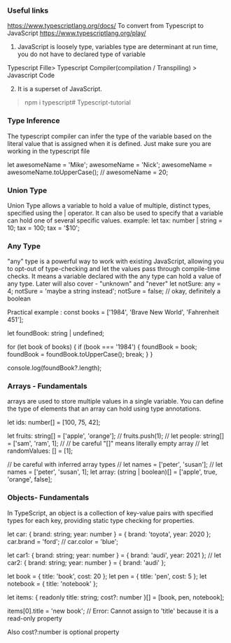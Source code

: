 ### Useful links
https://www.typescriptlang.org/docs/
To convert from Typescript to JavaScript 
https://www.typescriptlang.org/play/

1. JavaScript is loosely type, variables type are determinant at run time, you do not have to declared type of variable

Typescript Fille> Typescript Compiler(compilation / Transpiling) > Javascript Code

2. It is a superset of JavaScript.
>npm i typescript# Typescript-tutorial

### Type Inference
The typescript compiler can infer the type of the variable based on the literal value that is assigned when it is defined. Just make sure you are working in the typescript file 

let awesomeName = 'Mike';
awesomeName = 'Nick';
awesomeName = awesomeName.toUpperCase();
// awesomeName = 20;

### Union Type
Union Type allows a variable to hold a value of multiple, distinct types, specified using the | operator. It can also be used to specify that a variable can hold one of several specific values.
example:
let tax: number | string = 10;
tax = 100;
tax = '$10';

### Any Type
"any" type is a powerful way to work with existing JavaScript, allowing you to opt-out of type-checking and let the values pass through compile-time checks. It means a variable declared with the any type can hold a value of any type. Later will also cover - "unknown" and "never"
let notSure: any = 4;
notSure = 'maybe a string instead';
notSure = false; // okay, definitely a boolean

Practical example :
const books = ['1984', 'Brave New World', 'Fahrenheit 451'];

let foundBook: string | undefined;

for (let book of books) {
  if (book === '1984') {
    foundBook = book;
    foundBook = foundBook.toUpperCase();
    break;
  }
}

console.log(foundBook?.length);

### Arrays - Fundamentals
 arrays are used to store multiple values in a single variable. You can define the type of elements that an array can hold using type annotations.

let ids: number[] = [100, 75, 42];

let fruits: string[] = ['apple', 'orange'];
// fruits.push(1);
// let people: string[] = ['sam', 'ram', 1];
//
// be careful "[]" means literally empty array
// let randomValues: [] = [1];

// be careful with inferred array types
// let names = ['peter', 'susan'];
// let names = ['peter', 'susan', 1];
let array: (string | boolean)[] = ['apple', true, 'orange', false];

### Objects- Fundamentals
In TypeScript, an object is a collection of key-value pairs with specified types for each key, providing static type checking for properties.

let car: { brand: string; year: number } = { brand: 'toyota', year: 2020 };
car.brand = 'ford';
// car.color = 'blue';

let car1: { brand: string; year: number } = { brand: 'audi', year: 2021 };
// let car2: { brand: string; year: number } = { brand: 'audi' };

let book = { title: 'book', cost: 20 };
let pen = { title: 'pen', cost: 5 };
let notebook = { title: 'notebook' };

let items: { readonly title: string; cost?: number }[] = [book, pen, notebook];

items[0].title = 'new book'; // Error: Cannot assign to 'title' because it is a read-only property

Also cost?:number is optional property 